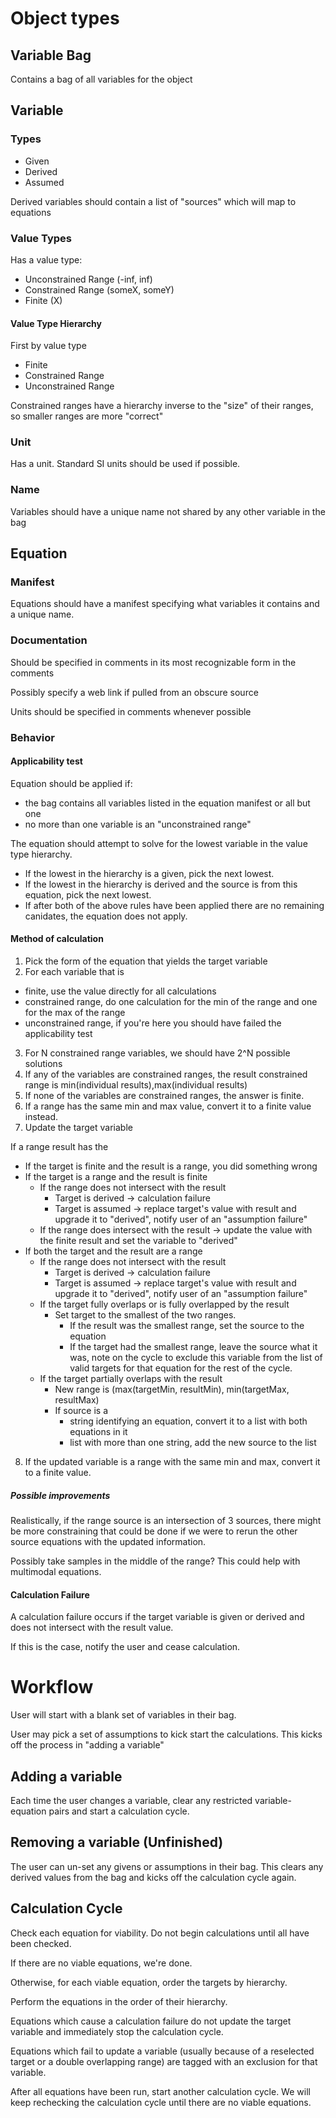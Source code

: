 # Object types
## Variable Bag
Contains a bag of all variables for the object

## Variable
### Types
* Given
* Derived
* Assumed

Derived variables should contain a list of "sources" which will map to equations

### Value Types
Has a value type:

* Unconstrained Range (-inf, inf)
* Constrained Range (someX, someY)
* Finite (X)

#### Value Type Hierarchy
First by value type
* Finite
* Constrained Range
* Unconstrained Range

Constrained ranges have a hierarchy inverse to the "size" of their ranges, so smaller ranges are more "correct"

### Unit
Has a unit. Standard SI units should be used if possible.

### Name

Variables should have a unique name not shared by any other variable in the bag

## Equation
### Manifest
Equations should have a manifest specifying what variables it contains and a unique name.
### Documentation
Should be specified in comments in its most recognizable form in the comments

Possibly specify a web link if pulled from an obscure source

Units should be specified in comments whenever possible

### Behavior
#### Applicability test
Equation should be applied if:
* the bag contains all variables listed in the equation manifest or all but one
* no more than one variable is an "unconstrained range"

The equation should attempt to solve for the lowest variable in the value type hierarchy.

* If the lowest in the hierarchy is a given, pick the next lowest.
* If the lowest in the hierarchy is derived and the source is from this equation, pick the next lowest.
* If after both of the above rules have been applied there are no remaining canidates, the equation does not apply.

#### Method of calculation
1. Pick the form of the equation that yields the target variable
2. For each variable that is
* finite, use the value directly for all calculations
* constrained range, do one calculation for the min of the range and one for the max of the range
* unconstrained range, if you're here you should have failed the applicability test
3. For N constrained range variables, we should have 2^N possible solutions
4. If any of the variables are constrained ranges, the result constrained range is min(individual results),max(individual results)
5. If none of the variables are constrained ranges, the answer is finite.
6. If a range has the same min and max value, convert it to a finite value instead.
7. Update the target variable

If a range result has the

* If the target is finite and the result is a range, you did something wrong
* If the target is a range and the result is finite
  * If the range does not intersect with the result
    * Target is derived -> calculation failure
    * Target is assumed -> replace target's value with result and upgrade it to "derived", notify user of an "assumption failure"
  * If the range does intersect with the result -> update the value with the finite result and set the variable to "derived"
* If both the target and the result are a range
  * If the range does not intersect with the result
    * Target is derived -> calculation failure
    * Target is assumed -> replace target's value with result and upgrade it to "derived", notify user of an "assumption failure"
  * If the target fully overlaps or is fully overlapped by the result
    * Set target to the smallest of the two ranges.
      * If the result was the smallest range, set the source to the equation
      * If the target had the smallest range, leave the source what it was, note on the cycle to exclude this variable from the list of valid targets for that equation for the rest of the cycle.
  * If the target partially overlaps with the result
    * New range is (max(targetMin, resultMin), min(targetMax, resultMax)
    * If source is a
      * string identifying an equation, convert it to a list with both equations in it
      * list with more than one string, add the new source to the list
8. If the updated variable is a range with the same min and max, convert it to a finite value.

##### Possible improvements

Realistically, if the range source is an intersection of 3 sources, there might be more constraining that could be done if we were to rerun the other source equations with the updated information.

Possibly take samples in the middle of the range? This could help with multimodal equations.


#### Calculation Failure
A calculation failure occurs if the target variable is given or derived and does not intersect with the result value.

If this is the case, notify the user and cease calculation.

# Workflow
User will start with a blank set of variables in their bag.

User may pick a set of assumptions to kick start the calculations. This kicks off the process in "adding a variable"

## Adding a variable
Each time the user changes a variable, clear any restricted variable-equation pairs and start a calculation cycle.

## Removing a variable (Unfinished)
The user can un-set any givens or assumptions in their bag. This clears any derived values from the bag and kicks off the calculation cycle again.

## Calculation Cycle
Check each equation for viability. Do not begin calculations until all have been checked.

If there are no viable equations, we're done.

Otherwise, for each viable equation, order the targets by hierarchy.

Perform the equations in the order of their hierarchy.

Equations which cause a calculation failure do not update the target variable and immediately stop the calculation cycle.

Equations which fail to update a variable (usually because of a reselected target or a double overlapping range) are tagged with an exclusion for that variable.

After all equations have been run, start another calculation cycle. We will keep rechecking the calculation cycle until there are no viable equations.

